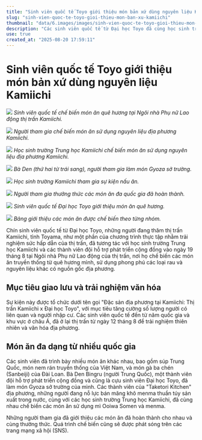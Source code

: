 ```yaml
---
title: "Sinh viên quốc tế Toyo giới thiệu món bản xứ dùng nguyên liệu Kamiichi"
slug: "sinh-vien-quoc-te-toyo-gioi-thieu-mon-ban-xu-kamiichi"
thumbnail: "data/6.images/images/sinh-vien-quoc-te-toyo-gioi-thieu-mon-ban-xu-kamiichi.webp"
description: "Các sinh viên quốc tế từ Đại học Toyo đã cùng học sinh trung học tại thị trấn Kamiichi tỉnh Toyama chế biến các món ăn truyền thống từ quê hương họ sử dụng nguyên liệu địa phương."
use: true
created_at: "2025-08-20 17:59:11"
---
```


# Sinh viên quốc tế Toyo giới thiệu món bản xứ dùng nguyên liệu Kamiichi

![](/images/20250820-00000001-kitanihon-000-2-view.webp)
*Sinh viên quốc tế chế biến món ăn quê hương tại Ngôi nhà Phụ nữ Lao động thị trấn Kamiichi.*

![](/images/20250820-00000001-kitanihon-001-2-view.webp)
*Người tham gia chế biến món ăn sử dụng nguyên liệu địa phương Kamiichi.*

![](/images/20250820-00000001-kitanihon-002-2-view.webp)
*Học sinh trường Trung học Kamiichi chế biến món ăn sử dụng nguyên liệu địa phương Kamiichi.*

![](/images/20250820-00000001-kitanihon-003-2-view.webp)
*Bà Den (thứ hai từ trái sang), người tham gia làm món Gyoza sở trường.*

![](/images/20250820-00000001-kitanihon-004-2-view.webp)
*Học sinh trường Kamiichi tham gia sự kiện nấu ăn.*

![](/images/20250820-00000001-kitanihon-005-2-view.webp)
*Người tham gia thưởng thức các món ăn đa quốc gia đã hoàn thành.*

![](/images/20250820-00000001-kitanihon-006-2-view.webp)
*Sinh viên quốc tế Đại học Toyo giới thiệu món ăn quê hương.*

![](/images/20250820-00000001-kitanihon-007-2-view.webp)
*Bảng giới thiệu các món ăn được chế biến theo từng nhóm.*

Chín sinh viên quốc tế từ Đại học Toyo, những người đang thăm thị trấn Kamiichi, tỉnh Toyama, như một phần của chương trình thực tập nhằm trải nghiệm sức hấp dẫn của thị trấn, đã tương tác với học sinh trường Trung học Kamiichi và các thành viên đội hỗ trợ phát triển cộng đồng vào ngày 19 tháng 8 tại Ngôi nhà Phụ nữ Lao động của thị trấn, nơi họ chế biến các món ăn truyền thống từ quê hương mình, sử dụng phong phú các loại rau và nguyên liệu khác có nguồn gốc địa phương.

## Mục tiêu giao lưu và trải nghiệm văn hóa

Sự kiện này được tổ chức dưới tên gọi "Đặc sản địa phương tại Kamiichi: Thị trấn Kamiichi x Đại học Toyo", với mục tiêu tăng cường số lượng người có liên quan và người nhập cư. Các sinh viên quốc tế đến từ năm quốc gia và khu vực ở châu Á, đã ở lại thị trấn từ ngày 12 tháng 8 để trải nghiệm thiên nhiên và văn hóa địa phương.

## Món ăn đa dạng từ nhiều quốc gia

Các sinh viên đã trình bày nhiều món ăn khác nhau, bao gồm súp Trung Quốc, món nem rán truyền thống của Việt Nam, và món gà ba chén (Sanbeiji) của Đài Loan. Bà Den Bingru (người Trung Quốc), một thành viên đội hỗ trợ phát triển cộng đồng và cũng là cựu sinh viên Đại học Toyo, đã làm món Gyoza sở trường của mình. Các thành viên của "Taketori Kitchen" địa phương, những người đang nỗ lực bán măng khô menma thuần túy sản xuất trong nước, cùng với các học sinh trường Trung học Kamiichi, đã cùng nhau chế biến các món ăn sử dụng mì Ooiwa Somen và menma.

Những người tham gia đã giới thiệu các món ăn đã hoàn thành cho nhau và cùng thưởng thức. Quá trình chế biến cũng sẽ được phát sóng trên các trang mạng xã hội (SNS).
